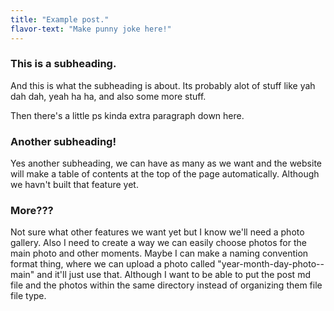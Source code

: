 ```yaml
---
title: "Example post."
flavor-text: "Make punny joke here!"
---
```

### This is a subheading.
And this is what the subheading is about. Its probably alot of stuff like yah dah dah, yeah ha ha, and also some more stuff.

Then there's a little ps kinda extra paragraph down here.

### Another subheading!
Yes another subheading, we can have as many as we want and the website will make a table of contents at the top of the page automatically. Although we havn't built that feature yet.

### More???
Not sure what other features we want yet but I know we'll need a photo gallery. Also I need to create a way we can easily choose photos for the main photo and other moments. Maybe I can make a naming convention format thing, where we can upload a photo called "year-month-day-photo--main" and it'll just use that. Although I want to be able to put the post md file and the photos within the same directory instead of organizing them file file type.
